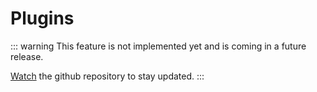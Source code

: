 # Plugins

::: warning
This feature is not implemented yet and is coming in a future release.

[Watch](https://github.com/System-Glitch/goyave) the github repository to stay updated.
:::
